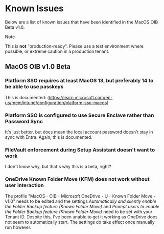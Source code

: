 # Known Issues
Below are a list of known issues that have been identified in the MacOS OIB Beta v1.0.

> [!NOTE]
> This is **not** "production-ready". Please use a test environment where possible, or extreme caution in a production tenant.

## MacOS OIB v1.0 Beta
### Platform SSO requires at least MacOS 13, but preferably 14 to be able to use passkeys
This is documented: (https://learn.microsoft.com/en-us/mem/intune/configuration/platform-sso-macos)

### Platform SSO is configured to use Secure Enclave rather than Password Sync
It's just better, but does mean the local account password doesn't stay in sync with Entra. Again, this is documented.

### FileVault enforcement during Setup Assistant doesn't want to work
I don't know why, but that's why this is a beta, right?

### OneDrive Known Folder Move (KFM) does not work without user interaction
The profile "MacOS - OIB - Microsoft OneDrive - U - Known Folder Move - v1.0" needs to be edited and the settings *Automatically and silently enable the Folder Backup feature (Known Folder Move)* and *Prompt users to enable the Folder Backup feature (Known Folder Move)* need to be set with your Tenant ID.
Despite this, I've been unable to get it working as OneDrive does not seem to automatically start. The settings do take effect once manually run however.
